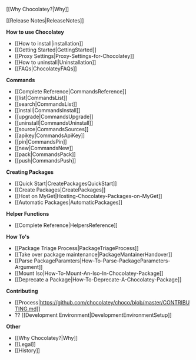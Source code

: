 [[Why Chocolatey?|Why]]

[[Release Notes|ReleaseNotes]]

**How to use Chocolatey**
 - [[How to install|installation]]
 - [[Getting Started|GettingStarted]]
 - [[Proxy Settings|Proxy-Settings-for-Chocolatey]]
 - [[How to uninstall|Uninstallation]]
 - [[FAQs|ChocolateyFAQs]]

**Commands**
 - [[Complete Reference|CommandsReference]]
 - [[list|CommandsList]]
 - [[search|CommandsList]]
 - [[install|CommandsInstall]]
 - [[upgrade|CommandsUpgrade]]
 - [[uninstall|CommandsUninstall]]
 - [[source|CommandsSources]]
 - [[apikey|CommandsApiKey]]
 - [[pin|CommandsPin]]
 - [[new|CommandsNew]]
 - [[pack|CommandsPack]]
 - [[push|CommandsPush]]

**Creating Packages**
 - [[Quick Start|CreatePackagesQuickStart]]
 - [[Create Packages|CreatePackages]]
 - [[Host on MyGet|Hosting-Chocolatey-Packages-on-MyGet]]
 - [[Automatic Packages|AutomaticPackages]]

**Helper Functions**
 - [[Complete Reference|HelpersReference]]

**How To's**

 - [[Package Triage Process|PackageTriageProcess]]
 - [[Take over package maintenance|PackageMantainerHandover]]
 - [[Parse PackageParamters|How-To-Parse-PackageParameters-Argument]]
 - [[Mount Iso|How-To-Mount-An-Iso-In-Chocolatey-Package]]
 - [[Deprecate a Package|How-To-Deprecate-A-Chocolatey-Package]]

**Contributing**
 - [[Process|https://github.com/chocolatey/choco/blob/master/CONTRIBUTING.md]]
 - ?? [[Development Environment|DevelopmentEnvironmentSetup]]

**Other**
 - [[Why Chocolatey?|Why]]
 - [[Legal]]
 - [[History]]
